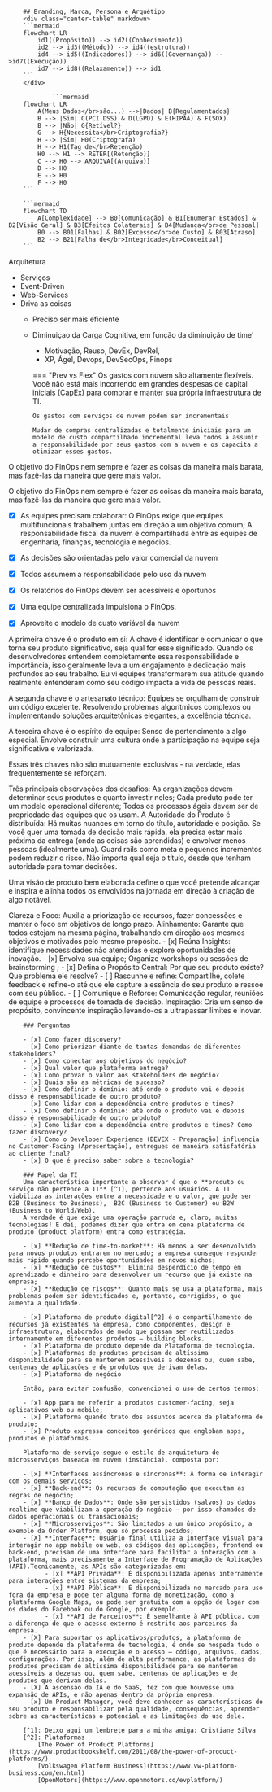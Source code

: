         ## Branding, Marca, Persona e Arquétipo
        <div class="center-table" markdown>
        ```mermaid
        flowchart LR
            id1((Propósito)) --> id2((Conhecimento))
            id2 --> id3((Método)) --> id4((estrutura))
            id4 --> id5((Indicadores)) --> id6((Governança)) -->id7((Execução))
            id7 --> id8((Relaxamento)) --> id1
        ```
        </div>

                ```mermaid
        flowchart LR
            A(Meus Dados</br>são...) -->|Dados| B{Regulamentados}
            B --> |Sim| C(PCI DSS) & D(LGPD) & E(HIPAA) & F(SOX)
            B --> |Não| G{Retível?}
            G --> H{Necessita</br>Criptografia?}
            H --> |Sim| H0(Criptografa)
            H --> H1(Tag de</br>Retenção)
            H0 --> H1 --> RETER[(Retenção)]
            C --> H0 --> ARQUIVA[(Arquiva)]
            D --> H0
            E --> H0
            F --> H0
        ```

        ```mermaid
        flowchart TD
            A[Complexidade] --> B0[Comunicação] & B1[Enumerar Estados] & B2[Visão Geral] & B3[Efeitos Colaterais] & B4[Mudança</br>de Pessoal]
            B0 --> B01[Falhas] & B02[Excesso</br>de Custo] & B03[Atraso]
            B2 --> B21[Falha de</br>Integridade</br>Conceitual]
        ```

Arquitetura
- Serviços
- Event-Driven
- Web-Services
- Driva as coisas
  - Preciso ser mais eficiente
  - Diminuiçao da Carga Cognitiva, em função da diminuição de time'
    - Motivação, Reuso, DevEx, DevRel,
    - XP, Ágel, Devops, DevSecOps, Finops

    === "Prev vs Flex"
        Os gastos com nuvem são altamente flexíveis.
        Você não está mais incorrendo em grandes despesas de capital iniciais (CapEx) para comprar e manter sua própria infraestrutura de TI.

        Os gastos com serviços de nuvem podem ser incrementais

        Mudar de compras centralizadas e totalmente iniciais para um modelo de custo compartilhado incremental leva todos a assumir a responsabilidade por seus gastos com a nuvem e os capacita a otimizar esses gastos.

O objetivo do FinOps nem sempre é fazer as coisas da maneira mais barata, mas fazê-las da maneira que gere mais valor.

O objetivo do FinOps nem sempre é fazer as coisas da maneira mais barata, mas fazê-las da maneira que gere mais valor.

- [x] As equipes precisam colaborar: O FinOps exige que equipes multifuncionais trabalhem juntas em direção a um objetivo comum; A responsabilidade fiscal da nuvem é compartilhada entre as  equipes de engenharia, finanças, tecnologia e negócios.
- [x] As decisões são orientadas pelo valor comercial da nuvem
- [x] Todos assumem a responsabilidade pelo uso da nuvem
- [x] Os relatórios do FinOps devem ser acessíveis e oportunos
- [x] Uma equipe centralizada impulsiona o FinOps.
- [x] Aproveite o modelo de custo variável da nuvem


A primeira chave é o produto em si: A chave é identificar e comunicar o que torna seu produto significativo, seja qual for esse significado. Quando os desenvolvedores entendem completamente essa responsabilidade e importância, isso geralmente leva a um engajamento e dedicação mais profundos ao seu trabalho. Eu vi equipes transformarem sua atitude quando realmente entenderam como seu código impacta a vida de pessoas reais.

A segunda chave é o artesanato técnico: Equipes se orgulham de construir um código excelente. Resolvendo problemas algorítmicos complexos ou implementando soluções arquitetônicas elegantes, a excelência técnica.

A terceira chave é o espírito de equipe: Senso de pertencimento a algo especial. Envolve construir uma cultura onde a participação na equipe seja significativa e valorizada.

Essas três chaves não são mutuamente exclusivas - na verdade, elas frequentemente se reforçam.

Três principais observações dos desafios:
As organizações devem determinar seus produtos e quanto investir neles;
Cada produto pode ter um modelo operacional diferente; Todos os processos ágeis devem ser de propriedade das equipes que os usam.
A Autoridade do Produto é distribuída: Há muitas nuances em torno do título, autoridade e posição. Se você quer uma tomada de decisão mais rápida, ela precisa estar mais próxima da entrega (onde as coisas são aprendidas) e envolver menos pessoas (idealmente uma). Guard rails como meta e pequenos incrementos podem reduzir o risco. Não importa qual seja o título, desde que tenham autoridade para tomar decisões.


Uma visão de produto bem elaborada define o que você pretende alcançar e inspira e alinha todos os envolvidos na jornada em direção à criação de algo notável.

Clareza e Foco:  Auxilia a  priorização de recursos, fazer concessões e manter o foco em objetivos de longo prazo.
Alinhamento: Garante que todos estejam na mesma página, trabalhando em direção aos mesmos objetivos e motivados pelo mesmo propósito.
    - [x] Reúna Insights: identifique necessidades não atendidas e explore oportunidades de inovação.
    - [x] Envolva sua equipe; Organize workshops ou sessões de brainstorming ;
    - [x] Defina o Propósito Central: Por que seu produto existe? Que problema ele resolve?
    - [ ] Rascunhe e refine: Compartilhe, colete feedback e refine-o até que ele capture a essência do seu produto e ressoe com seu público.
    - [ ]  Comunique e Reforce: Comunicação regular, reuniões de equipe e processos de tomada de decisão.
Inspiração:  Cria um senso de propósito, convincente inspiração,levando-os a ultrapassar limites e inovar.




        ### Perguntas

        - [x] Como fazer discovery?
        - [x] Como priorizar diante de tantas demandas de diferentes stakeholders?
        - [x] Como conectar aos objetivos do negócio?
        - [x] Qual valor que plataforma entrega?
        - [x] Como provar o valor aos stakeholders de negócio?
        - [x] Quais são as métricas de sucesso?
        - [x] Como definir o domínio: até onde o produto vai e depois disso é responsabilidade de outro produto?
        - [x] Como lidar com a dependência entre produtos e times?
        - [x] Como definir o domínio: até onde o produto vai e depois disso é responsabilidade de outro produto?
        - [x] Como lidar com a dependência entre produtos e times? Como fazer discovery?
        - [x] Como o Developer Experience (DEVEX - Preparação) influencia no Customer-Facing (Apresentação), entregues de maneira satisfatória ao cliente final?
        - [x] O que é preciso saber sobre a tecnologia?

        ### Papel da TI
        Uma característica importante a observar é que o **produto ou serviço não pertence a TI** [^1], pertence aos usuários. A TI viabiliza as interações entre a necessidade e o valor, que pode ser B2B (Business to Business),  B2C (Business to Customer) ou B2W (Business to World/Web).
        A verdade é que exige uma operação parruda e, claro, muitas tecnologias! E daí, podemos dizer que entra em cena plataforma de produto (product platform) entra como estratégia.

        - [x] **Redução de time-to-market**: Há menos a ser desenvolvido para novos produtos entrarem no mercado; a empresa consegue responder mais rápido quando percebe oportunidades em novos nichos;
        - [x] **Redução de custos**: Elimina desperdício de tempo em aprendizado e dinheiro para desenvolver um recurso que já existe na empresa;
        - [x] **Redução de riscos**: Quanto mais se usa a plataforma, mais problemas podem ser identificados e, portanto, corrigidos, o que aumenta a qualidade.

        - [x] Plataforma de produto digital[^2] é o compartilhamento de recursos já existentes na empresa, como componentes, design e infraestrutura, elaborados de modo que possam ser reutilizados internamente em diferentes produtos — building blocks.
        - [x] Plataforma de produto depende da Plataforma de tecnologia.
        - [x] Plataformas de produtos precisam de altíssima disponibilidade para se manterem acessíveis a dezenas ou, quem sabe, centenas de aplicações e de produtos que derivam delas.
        - [x] Plataforma de negócio

        Então, para evitar confusão, convencionei o uso de certos termos:

        - [x] App para me referir a produtos customer-facing, seja aplicativos web ou mobile;
        - [x] Plataforma quando trato dos assuntos acerca da plataforma de produto;
        - [x] Produto expressa conceitos genéricos que englobam apps, produtos e plataformas.

        Plataforma de serviço segue o estilo de arquitetura de microsserviços baseada em nuvem (instância), composta por:

        - [x] **Interfaces assíncronas e síncronas**: A forma de interagir com os demais serviços;
        - [x] **Back-end**: Os recursos de computação que executam as regras de negócio;
        - [x] **Banco de Dados**: Onde são persistidos (salvos) os dados realtime que viabilizam a operação do negócio — por isso chamados de dados operacionais ou transacionais;
        - [x] **Microsserviços**: São limitados a um único propósito, a exemplo da Order Platform, que só processa pedidos;
        - [X] **Interface**: Usuário final utiliza a interface visual para interagir no app mobile ou web, os códigos das aplicações, frontend ou back-end, precisam de uma interface para facilitar a interação com a plataforma, mais precisamente a Interface de Programação de Aplicações (API).Tecnicamente, as APIs são categorizadas em:
              - [x] **API Privada**: É disponibilizada apenas internamente para interações entre sistemas da empresa;
              - [x] **API Pública**: É disponibilizada no mercado para uso fora da empresa e pode ter alguma forma de monetização, como a plataforma Google Maps, ou pode ser gratuita com a opção de logar com os dados do Facebook ou do Google, por exemplo.
              - [x] **API de Parceiros**: É semelhante à API pública, com a diferença de que o acesso externo é restrito aos parceiros da empresa.
        - [X] Para suportar os aplicativos/produtos, a plataforma de produto depende da plataforma de tecnologia, é onde se hospeda tudo o que é necessário para a execução e o acesso — código, arquivos, dados, configurações. Por isso, além de alta performance, as plataformas de produtos precisam de altíssima disponibilidade para se manterem acessíveis a dezenas ou, quem sabe, centenas de aplicações e de produtos que derivam delas.
        - [X] A ascensão da IA e do SaaS, fez com que houvesse uma expansão de APIs, e não apenas dentro da própria empresa.
        - [x] Um Product Manager, você deve conhecer as características do seu produto e responsabilizar pela qualidade, consequências, aprender sobre as características o potencial e as limitações do uso dele.

        [^1]: Deixo aqui um lembrete para a minha amiga: Cristiane Silva
        [^2]: Plataformas
            [The Power of Product Platforms](https://www.productbookshelf.com/2011/08/the-power-of-product-platforms/)
            [Volkswagen Platform Business](https://www.vw-platform-business.com/en.html)
            [OpenMotors](https://www.openmotors.co/evplatform/)
